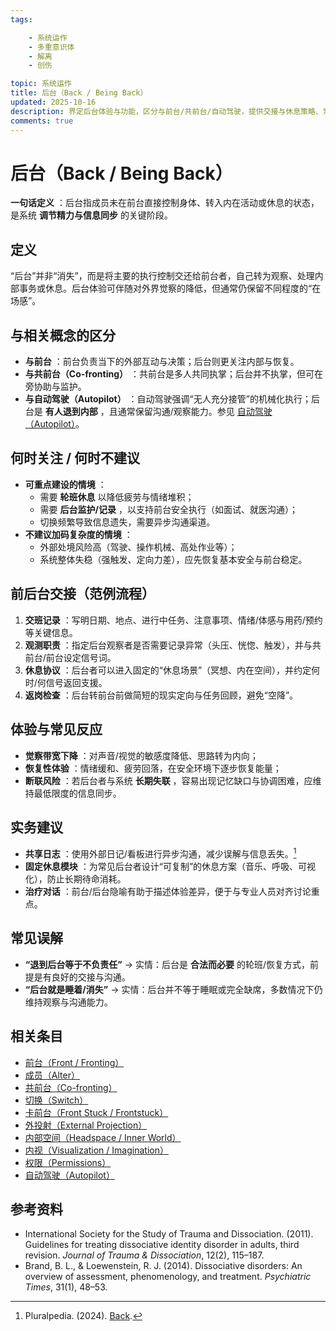 ```yaml
---
tags:

    - 系统运作
    - 多重意识体
    - 解离
    - 创伤

topic: 系统运作
title: 后台（Back / Being Back）
updated: 2025-10-16
description: 界定后台体验与功能，区分与前台/共前台/自动驾驶，提供交接与休息策略、常见误解与参考资料。
comments: true
---
```


# 后台（Back / Being Back）

**一句话定义** ：后台指成员未在前台直接控制身体、转入内在活动或休息的状态，是系统 **调节精力与信息同步** 的关键阶段。

## 定义

“后台”并非“消失”，而是将主要的执行控制交还给前台者，自己转为观察、处理内部事务或休息。后台体验可伴随对外界觉察的降低，但通常仍保留不同程度的“在场感”。

## 与相关概念的区分

- **与前台** ：前台负责当下的外部互动与决策；后台则更关注内部与恢复。
- **与共前台（Co-fronting）** ：共前台是多人共同执掌；后台并不执掌，但可在旁协助与监护。
- **与自动驾驶（Autopilot）** ：自动驾驶强调“无人充分接管”的机械化执行；后台是 **有人退到内部** ，且通常保留沟通/观察能力。参见 [自动驾驶（Autopilot）](Autopilot.md)。

## 何时关注 / 何时不建议

- **可重点建设的情境** ：
    - 需要 **轮班休息** 以降低疲劳与情绪堆积；
    - 需要 **后台监护/记录** ，以支持前台安全执行（如面试、就医沟通）；
    - 切换频繁导致信息遗失，需要异步沟通渠道。
- **不建议加码复杂度的情境** ：
    - 外部处境风险高（驾驶、操作机械、高处作业等）；
    - 系统整体失稳（强触发、定向力差），应先恢复基本安全与前台稳定。

## 前后台交接（范例流程）

1. **交班记录** ：写明日期、地点、进行中任务、注意事项、情绪/体感与用药/预约等关键信息。
2. **观测职责** ：指定后台观察者是否需要记录异常（头压、恍惚、触发），并与共前台/前台设定信号词。
3. **休息协议** ：后台者可以进入固定的“休息场景”（冥想、内在空间），并约定何时/何信号返回支援。
4. **返岗检查** ：后台转前台前做简短的现实定向与任务回顾，避免“空降”。

## 体验与常见反应

- **觉察带宽下降** ：对声音/视觉的敏感度降低、思路转为内向；
- **恢复性体验** ：情绪缓和、疲劳回落，在安全环境下逐步恢复能量；
- **断联风险** ：若后台者与系统 **长期失联** ，容易出现记忆缺口与协调困难，应维持最低限度的信息同步。

## 实务建议

- **共享日志** ：使用外部日记/看板进行异步沟通，减少误解与信息丢失。[^pluralpedia-back]
- **固定休息模块** ：为常见后台者设计“可复制”的休息方案（音乐、呼吸、可视化），防止长期待命消耗。
- **治疗对话** ：前台/后台隐喻有助于描述体验差异，便于与专业人员对齐讨论重点。

## 常见误解

- **“退到后台等于不负责任”** → 实情：后台是 **合法而必要** 的轮班/恢复方式，前提是有良好的交接与沟通。
- **“后台就是睡着/消失”** → 实情：后台并不等于睡眠或完全缺席，多数情况下仍维持观察与沟通能力。

## 相关条目

- [前台（Front / Fronting）](Front-Fronting.md)
- [成员（Alter）](Alter.md)
- [共前台（Co-fronting）](Co-Fronting.md)
- [切换（Switch）](Switch.md)
- [卡前台（Front Stuck / Frontstuck）](Frontstuck.md)
- [外投射（External Projection）](External-Projection.md)
- [内部空间（Headspace / Inner World）](Headspace-Inner-World.md)
- [内视（Visualization / Imagination）](Visualization-Imagination.md)
- [权限（Permissions）](Permissions.md)
- [自动驾驶（Autopilot）](Autopilot.md)

## 参考资料

[^pluralpedia-back]: Pluralpedia. (2024). [Back](https://pluralpedia.org/w/Back).
[^stone2021]: Stone, M. (2021). Managing front/back balance in plural systems. _Plural Practice Notes_, 4(1), 8–15.
 - International Society for the Study of Trauma and Dissociation. (2011). Guidelines for treating dissociative identity disorder in adults, third revision. _Journal of Trauma & Dissociation_, 12(2), 115–187.
 - Brand, B. L., & Loewenstein, R. J. (2014). Dissociative disorders: An overview of assessment, phenomenology, and treatment. _Psychiatric Times_, 31(1), 48–53.
